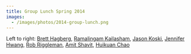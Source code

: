 ```yaml
---
title: Group Lunch Spring 2014
images:
  - /images/photos/2014-group-lunch.png
---
```


Left to right: [Brett Hagberg](/members/brett-hagberg/), [Ramalingam Kailasham](/members/ramalingam-kailasham/), [Jason Koski](/members/jason-koski/), [Jennifer Hwang](/members/jennifer-hwang/), [Rob Riggleman](/members/robert-riggleman/), [Amit Shavit](/members/amit-shavit/), [Huikuan Chao](/members/huikuan-chao/)
